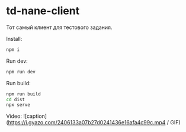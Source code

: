 # td-nane-client

Тот самый клиент для тестового задания.

Install:
```bash
npm i
```

Run dev:
```bash
npm run dev
```

Run build:
```bash
npm run build
cd dist
npx serve
```

Video:
![caption](https://i.gyazo.com/2406133a07b27d0241436e16afa4c99c.mp4 / GIF)
